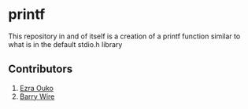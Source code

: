 # printf

This repository in and of itself is a creation of a printf function similar to what is in the default stdio.h library

## Contributors

1. [Ezra Ouko](https://github.com/iamOuko)
2. [Barry Wire](https://github.com/BMWire)
